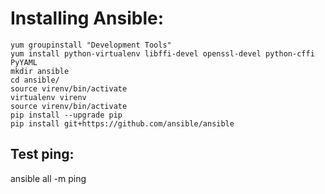 # Installing Ansible:
```
yum groupinstall "Development Tools"
yum install python-virtualenv libffi-devel openssl-devel python-cffi PyYAML
mkdir ansible
cd ansible/
source virenv/bin/activate
virtualenv virenv
source virenv/bin/activate
pip install --upgrade pip
pip install git+https://github.com/ansible/ansible
```
## Test ping:
ansible all -m ping 



